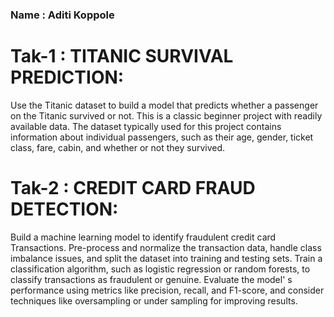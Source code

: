 <h3>Name : Aditi Koppole</h3>

<h1>Tak-1 : TITANIC SURVIVAL PREDICTION:</h1>

Use the Titanic dataset to build a model that predicts whether a passenger on the Titanic survived or not. This is
a classic beginner project with readily available data.
The dataset typically used for this project contains information about individual passengers, such as their age,
gender, ticket class, fare, cabin, and whether or not they survived.

<h1>Tak-2 : CREDIT CARD FRAUD DETECTION:</h1>

Build a machine learning model to identify fraudulent credit card Transactions. Pre-process and normalize
the transaction data, handle class imbalance issues, and split the dataset into training and testing sets. Train
a classification algorithm, such as logistic regression or random forests, to classify transactions as fraudulent
or genuine.
Evaluate the model' s performance using metrics like precision, recall, and F1-score, and consider techniques
like oversampling or under sampling for improving results.
